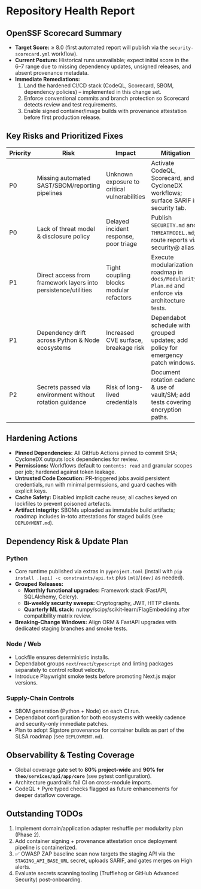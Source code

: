 # Repository Health Report

## OpenSSF Scorecard Summary

- **Target Score:** ≥ 8.0 (first automated report will publish via the `security-scorecard.yml` workflow).
- **Current Posture:** Historical runs unavailable; expect initial score in the 6–7 range due to missing dependency updates, unsigned releases, and absent provenance metadata.
- **Immediate Remediations:**
  1. Land the hardened CI/CD stack (CodeQL, Scorecard, SBOM, dependency policies) – implemented in this change set.
  2. Enforce conventional commits and branch protection so Scorecard detects review and test requirements.
  3. Enable signed container/image builds with provenance attestation before first production release.

## Key Risks and Prioritized Fixes

| Priority | Risk | Impact | Mitigation |
| --- | --- | --- | --- |
| P0 | Missing automated SAST/SBOM/reporting pipelines | Unknown exposure to critical vulnerabilities | Activate CodeQL, Scorecard, and CycloneDX workflows; surface SARIF in security tab. |
| P0 | Lack of threat model & disclosure policy | Delayed incident response, poor triage | Publish `SECURITY.md` and `THREATMODEL.md`; route reports via security@ alias. |
| P1 | Direct access from framework layers into persistence/utilities | Tight coupling blocks modular refactors | Execute modularization roadmap in `docs/Modularity-Plan.md` and enforce via architecture tests. |
| P1 | Dependency drift across Python & Node ecosystems | Increased CVE surface, breakage risk | Dependabot schedule with grouped updates; add policy for emergency patch windows. |
| P2 | Secrets passed via environment without rotation guidance | Risk of long-lived credentials | Document rotation cadence & use of vault/SM; add tests covering encryption paths. |

## Hardening Actions

- **Pinned Dependencies:** All GitHub Actions pinned to commit SHA; CycloneDX outputs lock dependencies for review.
- **Permissions:** Workflows default to `contents: read` and granular scopes per job; hardened against token leakage.
- **Untrusted Code Execution:** PR-triggered jobs avoid persistent credentials, run with minimal permissions, and guard caches with explicit keys.
- **Cache Safety:** Disabled implicit cache reuse; all caches keyed on lockfiles to prevent poisoned artefacts.
- **Artifact Integrity:** SBOMs uploaded as immutable build artifacts; roadmap includes in-toto attestations for staged builds (see `DEPLOYMENT.md`).

## Dependency Risk & Update Plan

### Python
- Core runtime published via extras in `pyproject.toml` (install with `pip install .[api] -c constraints/api.txt` plus `[ml]`/`[dev]` as needed).
- **Grouped Releases:**
  - **Monthly functional upgrades:** Framework stack (FastAPI, SQLAlchemy, Celery).
  - **Bi-weekly security sweeps:** Cryptography, JWT, HTTP clients.
  - **Quarterly ML stack:** numpy/scipy/scikit-learn/FlagEmbedding after compatibility matrix review.
- **Breaking-Change Windows:** Align ORM & FastAPI upgrades with dedicated staging branches and smoke tests.

### Node / Web
- Lockfile ensures deterministic installs.
- Dependabot groups `next`/`react`/`typescript` and linting packages separately to control rollout velocity.
- Introduce Playwright smoke tests before promoting Next.js major versions.

### Supply-Chain Controls
- SBOM generation (Python + Node) on each CI run.
- Dependabot configuration for both ecosystems with weekly cadence and security-only immediate patches.
- Plan to adopt Sigstore provenance for container builds as part of the SLSA roadmap (see `DEPLOYMENT.md`).

## Observability & Testing Coverage

- Global coverage gate set to **80% project-wide** and **90% for `theo/services/api/app/core`** (see pytest configuration).
- Architecture guardrails fail CI on cross-module imports.
- CodeQL + Pyre typed checks flagged as future enhancements for deeper dataflow coverage.

## Outstanding TODOs

1. Implement domain/application adapter reshuffle per modularity plan (Phase 2).
2. Add container signing + provenance attestation once deployment pipeline is containerized.
3. ✅ OWASP ZAP baseline scan now targets the staging API via the `STAGING_API_BASE_URL` secret, uploads SARIF, and gates merges on High alerts.
4. Evaluate secrets scanning tooling (Trufflehog or GitHub Advanced Security) post-onboarding.
